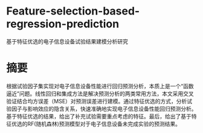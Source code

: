 # Feature-selection-based-regression-prediction
基于特征优选的电子信息设备试验结果建模分析研究
# 摘要
根据试验因子集实现对电子信息设备性能进行回归预测分析，本质上是一个“函数逼近”问题。线性回归和集成方法是解决预测分析的两类常用方法，本文采用交叉验证结合均方误差（MSE）对预测误差进行建模。通过特征优选的方式，分析试验因子与影响效应的隐含关系，快速准确地实现电子信息设备性能回归预测分析。基于特征优选的结果，给出了补充试验需要重点考虑的特征。最后，给出了基于特征优选的RF(随机森林)预测模型对于电子信息设备未完成实验的预测结果。
